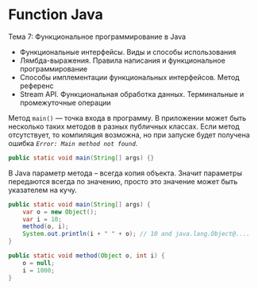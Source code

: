 # Function Java
Тема 7: Функциональное программирование в Java
-   Функциональные интерфейсы. Виды и способы использования
-   Лямбда-выражения. Правила написания и функциональное программирование
-   Способы имплементации функциональных интерфейсов. Метод референс
-   Stream API. Функциональная обработка данных. Терминальные и промежуточные операции

Метод `main()` — точка входа в программу. В приложении может быть несколько таких методов в разных публичных классах. Если метод отсутствует, то компиляция возможна, но при запуске будет получена ошибка _`Error: Main method not found`_.

```java
public static void main(String[] args) {}
```

В Java параметр метода – всегда копия объекта. Значит параметры передаются всегда по значению, просто это значение может быть указателем на кучу.

```java
public static void main(String[] args) {
    var o = new Object();
    var i = 10;
    method(o, i);
    System.out.println(i + " " + o); // 10 and java.lang.Object@....
}

public static void method(Object o, int i) {
    o = null;
    i = 1000;
}
```

